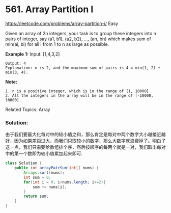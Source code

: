 # 561. Array Partition I
<https://leetcode.com/problems/array-partition-i/>
Easy

Given an array of 2n integers, your task is to group these integers into n pairs of integer, say (a1, b1), (a2, b2), ..., (an, bn) which makes sum of min(ai, bi) for all i from 1 to n as large as possible.

**Example 1:**
    Input: [1,4,3,2]

    Output: 4
    Explanation: n is 2, and the maximum sum of pairs is 4 = min(1, 2) + min(3, 4).

**Note:**  

    1. n is a positive integer, which is in the range of [1, 10000].
    2. All the integers in the array will be in the range of [-10000, 10000].

Related Topics: Array

### Solution:
由于我们要最大化每对中的较小值之和，那么肯定是每对中两个数字大小越接近越好，因为如果差距过大，而我们只取较小的数字，那么大数字就浪费掉了。明白了这一点，我们只需要给数组排个序，然后按顺序的每两个就是一对，我们取出每对中的第一个数即为较小值累加起来即可.

```java
class Solution {
    public int arrayPairSum(int[] nums) {
        Arrays.sort(nums);
        int sum = 0;
        for(int i = 0; i<nums.length; i+=2){
            sum += nums[i];
        }
        return sum;
    }
}
```
